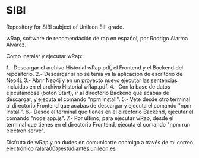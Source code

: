 # SIBI
Repository for SIBI subject of Unileon EIII grade.

wRap, software de recomendación de rap en español, por Rodrigo Alarma Álvarez.

Como instalar y ejecutar wRap:

1.- Descargar el archivo Historial wRap.pdf, el Frontend y el Backend del repositorio.
2.- Descargar si no se tenía ya la aplicación de escritorio de Neo4j.
3.- Abrir Neo4j y en un proyecto nuevo ejecutar las sentencias incluidas en el archivo Historial wRap.pdf.
4.- Con la base de datos ejecutándose (botón Start), ir al directorio Backend que acabas de descargar, y ejecuta el comando "npm install".
5.- Vete desde otro terminal al directorio Frontend que acabas de descargar y ejecuta el comando "npm install".
6.- Desde el terminal que tienes en el directorio Backend, ejecutar el comando "node app.js".
7.- Por último, para ejecutar wRap, desde el terminal que tienes en el directorio Frontend, ejecuta el comando "npm run electron:serve".

Disfruta de wRap y no dudes en comunicarte conmigo a través de mi correo electrónico ralara00@estudiantes.unileon.es
